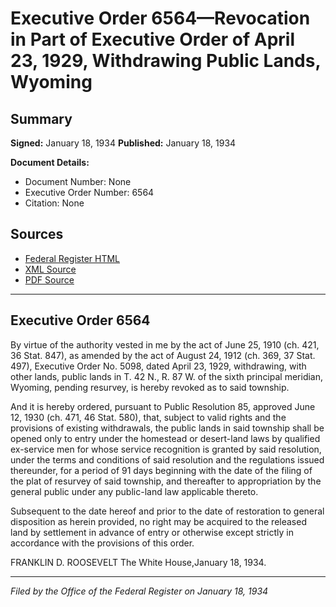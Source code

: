 # Executive Order 6564—Revocation in Part of Executive Order of April 23, 1929, Withdrawing Public Lands, Wyoming

## Summary

**Signed:** January 18, 1934
**Published:** January 18, 1934

**Document Details:**
- Document Number: None
- Executive Order Number: 6564
- Citation: None

## Sources
- [Federal Register HTML](https://www.presidency.ucsb.edu/documents/executive-order-6564-revocation-part-executive-order-april-23-1929-withdrawing-public)
- [XML Source](None)
- [PDF Source](None)

---

## Executive Order 6564

By virtue of the authority vested in me by the act of June 25, 1910 (ch. 421, 36 Stat. 847), as amended by the act of August 24, 1912 (ch. 369, 37 Stat. 497), Executive Order No. 5098, dated April 23, 1929, withdrawing, with other lands, public lands in T. 42 N., R. 87 W. of the sixth principal meridian, Wyoming, pending resurvey, is hereby revoked as to said township.

And it is hereby ordered, pursuant to Public Resolution 85, approved June 12, 1930 (ch. 471, 46 Stat. 580), that, subject to valid rights and the provisions of existing withdrawals, the public lands in said township shall be opened only to entry under the homestead or desert-land laws by qualified ex-service men for whose service recognition is granted by said resolution, under the terms and conditions of said resolution and the regulations issued thereunder, for a period of 91 days beginning with the date of the filing of the plat of resurvey of said township, and thereafter to appropriation by the general public under any public-land law applicable thereto.

Subsequent to the date hereof and prior to the date of restoration to general disposition as herein provided, no right may be acquired to the released land by settlement in advance of entry or otherwise except strictly in accordance with the provisions of this order.

FRANKLIN D. ROOSEVELT
The White House,January 18, 1934.

---

*Filed by the Office of the Federal Register on January 18, 1934*
